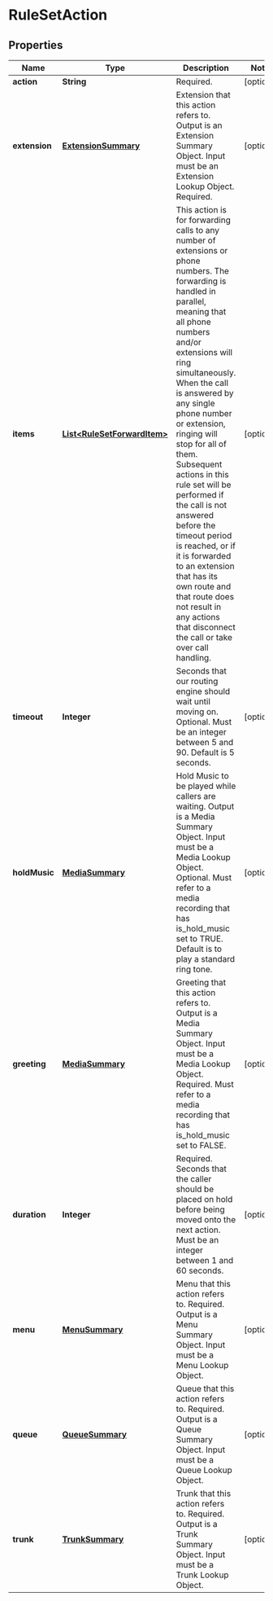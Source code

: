 
# RuleSetAction

## Properties
Name | Type | Description | Notes
------------ | ------------- | ------------- | -------------
**action** | **String** | Required. |  [optional]
**extension** | [**ExtensionSummary**](ExtensionSummary.md) | Extension that this action refers to. Output is an Extension Summary Object. Input must be an Extension Lookup Object. Required. |  [optional]
**items** | [**List&lt;RuleSetForwardItem&gt;**](RuleSetForwardItem.md) | This action is for forwarding calls to any number of extensions or phone numbers. The forwarding is handled in parallel, meaning that all phone numbers and/or extensions will ring simultaneously. When the call is answered by any single phone number or extension, ringing will stop for all of them. Subsequent actions in this rule set will be performed if the call is not answered before the timeout period is reached, or if it is forwarded to an extension that has its own route and that route does not result in any actions that disconnect the call or take over call handling. |  [optional]
**timeout** | **Integer** | Seconds that our routing engine should wait until moving on. Optional. Must be an integer between 5 and 90. Default is 5 seconds. |  [optional]
**holdMusic** | [**MediaSummary**](MediaSummary.md) | Hold Music to be played while callers are waiting. Output is a Media Summary Object. Input must be a Media Lookup Object. Optional. Must refer to a media recording that has is_hold_music set to TRUE. Default is to play a standard ring tone. |  [optional]
**greeting** | [**MediaSummary**](MediaSummary.md) | Greeting that this action refers to. Output is a Media Summary Object. Input must be a Media Lookup Object. Required. Must refer to a media recording that has is_hold_music set to FALSE. |  [optional]
**duration** | **Integer** | Required. Seconds that the caller should be placed on hold before being moved onto the next action. Must be an integer between 1 and 60 seconds. |  [optional]
**menu** | [**MenuSummary**](MenuSummary.md) | Menu that this action refers to. Required. Output is a Menu Summary Object. Input must be a Menu Lookup Object. |  [optional]
**queue** | [**QueueSummary**](QueueSummary.md) | Queue that this action refers to. Required. Output is a Queue Summary Object. Input must be a Queue Lookup Object. |  [optional]
**trunk** | [**TrunkSummary**](TrunkSummary.md) | Trunk that this action refers to. Required. Output is a Trunk Summary Object. Input must be a Trunk Lookup Object. |  [optional]



